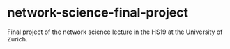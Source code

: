 # network-science-final-project
Final project of the network science lecture in the HS19 at the University of Zurich.
